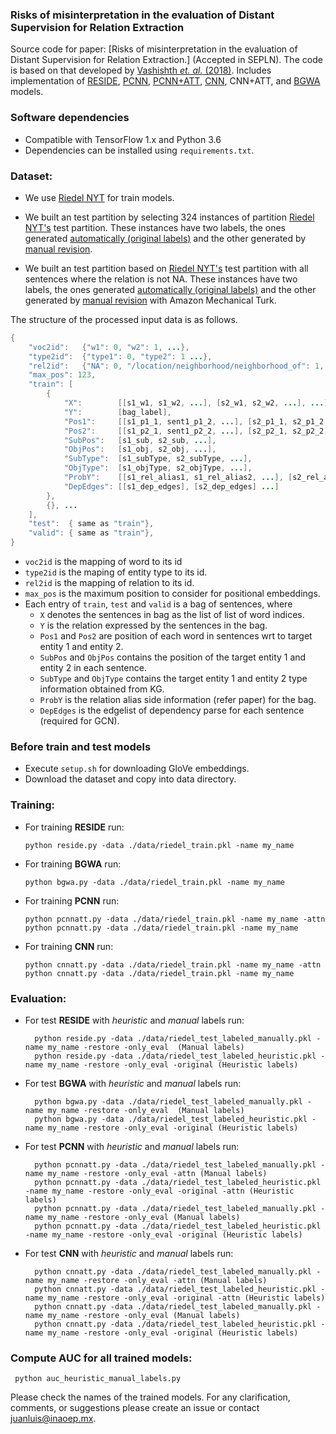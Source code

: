 ### Risks of misinterpretation in the evaluation of Distant Supervision for Relation Extraction


Source code for paper: [Risks of misinterpretation in the evaluation of Distant Supervision for Relation Extraction.] (Accepted in SEPLN). The code is based on that developed by [Vashishth _et. al._ (2018)](https://github.com/malllabiisc/RESIDE). Includes implementation of [RESIDE](http://aclweb.org/anthology/D18-1157), [PCNN](http://www.emnlp2015.org/proceedings/EMNLP/pdf/EMNLP203.pdf), [PCNN+ATT](https://www.aclweb.org/anthology/P16-1200), [CNN](https://www.aclweb.org/anthology/C14-1220), CNN+ATT, and [BGWA](https://arxiv.org/pdf/1804.06987.pdf) models.

### Software dependencies

- Compatible with TensorFlow 1.x and Python 3.6
- Dependencies can be installed using `requirements.txt`.

### Dataset:

- We use [Riedel NYT](http://iesl.cs.umass.edu/riedel/ecml/) for train models.
 
- We built an test partition by selecting 324 instances of partition [Riedel NYT's](http://iesl.cs.umass.edu/riedel/ecml/) test partition. These instances have two labels, the ones generated [automatically (original labels)](https://drive.google.com/file/d/1Yb6bEOYC_qzvGcvDyv8nii-sU5QMdxZ8/view?usp=sharing) and the other generated by [manual revision](https://drive.google.com/file/d/1XUIUSLICh8Z7czxTJPsmzms2s3ibgUDq/view?usp=sharing).  

- We built an test partition based on [Riedel NYT's](http://iesl.cs.umass.edu/riedel/ecml/) test partition with all sentences where the relation is not NA. These instances have two labels, the ones generated [automatically (original labels)](https://drive.google.com/file/d/1eTeRmST5aTMItMVgmfAOPKXmzPEJVFTx/view?usp=sharing) and the other generated by [manual revision](https://drive.google.com/file/d/1wMMkiXk1okhDuXkDSs-15WLqTeuaZH69/view?usp=sharing) with Amazon Mechanical Turk.  


The structure of the processed input data is as follows.

  ```java
  {
      "voc2id":   {"w1": 0, "w2": 1, ...},
      "type2id":  {"type1": 0, "type2": 1 ...},
      "rel2id":   {"NA": 0, "/location/neighborhood/neighborhood_of": 1, ...}
      "max_pos": 123,
      "train": [
          {
              "X":        [[s1_w1, s1_w2, ...], [s2_w1, s2_w2, ...], ...],
              "Y":        [bag_label],
              "Pos1":     [[s1_p1_1, sent1_p1_2, ...], [s2_p1_1, s2_p1_2, ...], ...],
              "Pos2":     [[s1_p2_1, sent1_p2_2, ...], [s2_p2_1, s2_p2_2, ...], ...],
              "SubPos":   [s1_sub, s2_sub, ...],
              "ObjPos":   [s1_obj, s2_obj, ...],
              "SubType":  [s1_subType, s2_subType, ...],
              "ObjType":  [s1_objType, s2_objType, ...],
              "ProbY":    [[s1_rel_alias1, s1_rel_alias2, ...], [s2_rel_alias1, ... ], ...]
              "DepEdges": [[s1_dep_edges], [s2_dep_edges] ...]
          },
          {}, ...
      ],
      "test":  { same as "train"},
      "valid": { same as "train"},
  }
  ```

  * `voc2id` is the mapping of word to its id
  * `type2id` is the maping of entity type to its id.
  * `rel2id` is the mapping of relation to its id. 
  * `max_pos` is the maximum position to consider for positional embeddings.
  * Each entry of `train`, `test` and `valid` is a bag of sentences, where
    * `X` denotes the sentences in bag as the list of list of word indices.
    * `Y` is the relation expressed by the sentences in the bag.
    * `Pos1` and `Pos2` are position of each word in sentences wrt to target entity 1 and entity 2.
    * `SubPos` and `ObjPos` contains the position of the target entity 1 and entity 2 in each sentence.
    * `SubType` and `ObjType` contains the target entity 1 and entity 2 type information obtained from KG.
    * `ProbY` is the relation alias side information (refer paper) for the bag.
    * `DepEdges` is the edgelist of dependency parse for each sentence (required for GCN).

### Before train and test models
- Execute `setup.sh` for downloading GloVe embeddings.
- Download the dataset and copy into data directory.

### Training:
- For training **RESIDE** run:
  ```shell
  python reside.py -data ./data/riedel_train.pkl -name my_name
  ```
- For training **BGWA** run:
  ```shell
  python bgwa.py -data ./data/riedel_train.pkl -name my_name
  ```
- For training **PCNN** run:
  ```shell
  python pcnnatt.py -data ./data/riedel_train.pkl -name my_name -attn
  python pcnnatt.py -data ./data/riedel_train.pkl -name my_name
  ```
- For training **CNN** run:
  ```shell
  python cnnatt.py -data ./data/riedel_train.pkl -name my_name -attn
  python cnnatt.py -data ./data/riedel_train.pkl -name my_name
  ```
### Evaluation:
- For test **RESIDE** with _heuristic_ and _manual_ labels run:
  ```shell
    python reside.py -data ./data/riedel_test_labeled_manually.pkl -name my_name -restore -only_eval  (Manual labels)
    python reside.py -data ./data/riedel_test_labeled_heuristic.pkl -name my_name -restore -only_eval -original (Heuristic labels)
  ```

- For test **BGWA** with _heuristic_ and _manual_ labels run:
  ```shell
    python bgwa.py -data ./data/riedel_test_labeled_manually.pkl -name my_name -restore -only_eval  (Manual labels)
    python bgwa.py -data ./data/riedel_test_labeled_heuristic.pkl -name my_name -restore -only_eval -original (Heuristic labels)
  ```
- For test **PCNN** with _heuristic_ and _manual_ labels run:
  ```shell
    python pcnnatt.py -data ./data/riedel_test_labeled_manually.pkl -name my_name -restore -only_eval -attn (Manual labels)
    python pcnnatt.py -data ./data/riedel_test_labeled_heuristic.pkl -name my_name -restore -only_eval -original -attn (Heuristic labels)
    python pcnnatt.py -data ./data/riedel_test_labeled_manually.pkl -name my_name -restore -only_eval (Manual labels)
    python pcnnatt.py -data ./data/riedel_test_labeled_heuristic.pkl -name my_name -restore -only_eval -original (Heuristic labels)
  ```  
- For test **CNN** with _heuristic_ and _manual_ labels run:
  ```shell
    python cnnatt.py -data ./data/riedel_test_labeled_manually.pkl -name my_name -restore -only_eval -attn (Manual labels)
    python cnnatt.py -data ./data/riedel_test_labeled_heuristic.pkl -name my_name -restore -only_eval -original -attn (Heuristic labels)
    python cnnatt.py -data ./data/riedel_test_labeled_manually.pkl -name my_name -restore -only_eval (Manual labels)
    python cnnatt.py -data ./data/riedel_test_labeled_heuristic.pkl -name my_name -restore -only_eval -original (Heuristic labels)
  ```  
### Compute AUC for all trained models:
   ```shell
    python auc_heuristic_manual_labels.py    
  ```
Please check the names of the trained models.
For any clarification, comments, or suggestions please create an issue or contact [juanluis@inaoep.mx](https://github.com/juanluis17).

<!--
### Citation:
Please cite the following paper if you use this code in your work.
```bibtex
@inproceedings{reside2018,
  author = 	"Vashishth, Shikhar and 
  		Joshi, Rishabh and
		Prayaga, Sai Suman and
		Bhattacharyya, Chiranjib and
		Talukdar, Partha",
  title = 	"{RESIDE}: Improving Distantly-Supervised Neural Relation Extraction using Side Information",
  booktitle = 	"Proceedings of the 2018 Conference on Empirical Methods in Natural Language Processing",
  month = 	oct # "-" # nov,
  address = 	"Brussels, Belgium",
  year = 	"2018",
  publisher = 	"Association for Computational Linguistics",
  pages = 	"1257--1266",
  url = 	"http://aclweb.org/anthology/D18-1157"
}
```
-->
